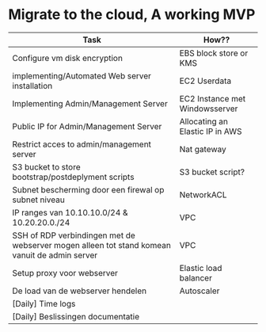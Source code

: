 # Migrate to the cloud, A working MVP 

| Task    | How?? |
| ----------- | ----------- |
|Configure vm disk encryption |	EBS block store or KMS
|implementing/Automated Web server installation| EC2 Userdata
|Implementing Admin/Management Server|	EC2 Instance met Windowsserver
|Public IP for Admin/Management Server|Allocating an Elastic IP in AWS
|Restrict acces to admin/management server| Nat gateway
|S3 bucket to store bootstrap/postdeplyment scripts|	S3 bucket script?
|Subnet bescherming door een firewal op subnet niveau|	NetworkACL
|IP ranges van 10.10.10.0/24 & 10.20.20.0./24|	VPC
|SSH of RDP verbindingen met de webserver mogen alleen tot stand komean vanuit de admin server|	VPC
Setup proxy voor webserver | Elastic load balancer
De load van de webserver hendelen | Autoscaler
|[Daily] Time logs	
|[Daily] Beslissingen documentatie	